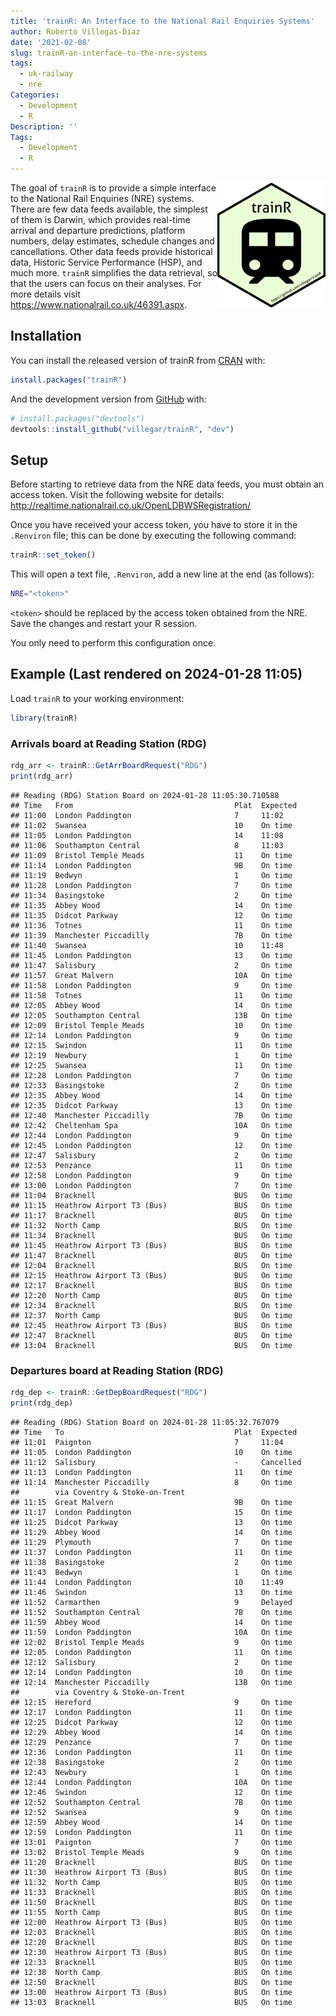 ```yaml
---
title: 'trainR: An Interface to the National Rail Enquiries Systems'
author: Roberto Villegas-Diaz
date: '2021-02-08'
slug: trainR-an-interface-to-the-nre-systems
tags:
  - uk-railway
  - nre
Categories:
  - Development
  - R
Description: ''
Tags:
  - Development
  - R
---
```


<img src="https://raw.githubusercontent.com/villegar/trainR/main/inst/images/logo.png" alt="logo" align="right" height=200px/>

The goal of `trainR` is to provide a simple interface to the 
National Rail Enquiries (NRE) systems. There are few data feeds 
available, the simplest of them is Darwin, which provides real-time 
arrival and departure predictions, platform numbers, delay estimates, 
schedule changes and cancellations. Other data feeds provide historical 
data, Historic Service Performance (HSP), and much more. `trainR` 
simplifies the data retrieval, so that the users can focus on their 
analyses. For more details visit 
https://www.nationalrail.co.uk/46391.aspx.

## Installation

You can install the released version of trainR from [CRAN](https://CRAN.R-project.org) with:

``` r
install.packages("trainR")
```

And the development version from [GitHub](https://github.com/) with:

``` r
# install.packages("devtools")
devtools::install_github("villegar/trainR", "dev")
```

## Setup
Before starting to retrieve data from the NRE data feeds, you must obtain an access token. 
Visit the following website for details: http://realtime.nationalrail.co.uk/OpenLDBWSRegistration/

Once you have received your access token, you have to store it in the `.Renviron` file; this can be 
done by executing the following command:


```r
trainR::set_token()
```

This will open a text file, `.Renviron`, add a new line at the end (as follows):

```bash
NRE="<token>"
```

`<token>` should be replaced by the access token obtained from the NRE. Save the changes and restart 
your R session.

You only need to perform this configuration once.

## Example (Last rendered on 2024-01-28 11:05)

Load `trainR` to your working environment:

```r
library(trainR)
```

### Arrivals board at Reading Station (RDG)


```r
rdg_arr <- trainR::GetArrBoardRequest("RDG")
print(rdg_arr)
```

```
## Reading (RDG) Station Board on 2024-01-28 11:05:30.710588
## Time   From                                    Plat  Expected
## 11:00  London Paddington                       7     11:02
## 11:02  Swansea                                 10    On time
## 11:05  London Paddington                       14    11:08
## 11:06  Southampton Central                     8     11:03
## 11:09  Bristol Temple Meads                    11    On time
## 11:14  London Paddington                       9B    On time
## 11:19  Bedwyn                                  1     On time
## 11:28  London Paddington                       7     On time
## 11:34  Basingstoke                             2     On time
## 11:35  Abbey Wood                              14    On time
## 11:35  Didcot Parkway                          12    On time
## 11:36  Totnes                                  11    On time
## 11:39  Manchester Piccadilly                   7B    On time
## 11:40  Swansea                                 10    11:48
## 11:45  London Paddington                       13    On time
## 11:47  Salisbury                               2     On time
## 11:57  Great Malvern                           10A   On time
## 11:58  London Paddington                       9     On time
## 11:58  Totnes                                  11    On time
## 12:05  Abbey Wood                              14    On time
## 12:05  Southampton Central                     13B   On time
## 12:09  Bristol Temple Meads                    10    On time
## 12:14  London Paddington                       9     On time
## 12:15  Swindon                                 11    On time
## 12:19  Newbury                                 1     On time
## 12:25  Swansea                                 11    On time
## 12:28  London Paddington                       7     On time
## 12:33  Basingstoke                             2     On time
## 12:35  Abbey Wood                              14    On time
## 12:35  Didcot Parkway                          13    On time
## 12:40  Manchester Piccadilly                   7B    On time
## 12:42  Cheltenham Spa                          10A   On time
## 12:44  London Paddington                       9     On time
## 12:45  London Paddington                       12    On time
## 12:47  Salisbury                               2     On time
## 12:53  Penzance                                11    On time
## 12:58  London Paddington                       9     On time
## 13:00  London Paddington                       7     On time
## 11:04  Bracknell                               BUS   On time
## 11:15  Heathrow Airport T3 (Bus)               BUS   On time
## 11:17  Bracknell                               BUS   On time
## 11:32  North Camp                              BUS   On time
## 11:34  Bracknell                               BUS   On time
## 11:45  Heathrow Airport T3 (Bus)               BUS   On time
## 11:47  Bracknell                               BUS   On time
## 12:04  Bracknell                               BUS   On time
## 12:15  Heathrow Airport T3 (Bus)               BUS   On time
## 12:17  Bracknell                               BUS   On time
## 12:20  North Camp                              BUS   On time
## 12:34  Bracknell                               BUS   On time
## 12:37  North Camp                              BUS   On time
## 12:45  Heathrow Airport T3 (Bus)               BUS   On time
## 12:47  Bracknell                               BUS   On time
## 13:04  Bracknell                               BUS   On time
```

### Departures board at Reading Station (RDG)


```r
rdg_dep <- trainR::GetDepBoardRequest("RDG")
print(rdg_dep)
```

```
## Reading (RDG) Station Board on 2024-01-28 11:05:32.767079
## Time   To                                      Plat  Expected
## 11:01  Paignton                                7     11:04
## 11:05  London Paddington                       10    On time
## 11:12  Salisbury                               -     Cancelled
## 11:13  London Paddington                       11    On time
## 11:14  Manchester Piccadilly                   8     On time
##        via Coventry & Stoke-on-Trent           
## 11:15  Great Malvern                           9B    On time
## 11:17  London Paddington                       15    On time
## 11:25  Didcot Parkway                          13    On time
## 11:29  Abbey Wood                              14    On time
## 11:29  Plymouth                                7     On time
## 11:37  London Paddington                       11    On time
## 11:38  Basingstoke                             2     On time
## 11:43  Bedwyn                                  1     On time
## 11:44  London Paddington                       10    11:49
## 11:46  Swindon                                 13    On time
## 11:52  Carmarthen                              9     Delayed
## 11:52  Southampton Central                     7B    On time
## 11:59  Abbey Wood                              14    On time
## 11:59  London Paddington                       10A   On time
## 12:02  Bristol Temple Meads                    9     On time
## 12:05  London Paddington                       11    On time
## 12:12  Salisbury                               2     On time
## 12:14  London Paddington                       10    On time
## 12:14  Manchester Piccadilly                   13B   On time
##        via Coventry & Stoke-on-Trent           
## 12:15  Hereford                                9     On time
## 12:17  London Paddington                       11    On time
## 12:25  Didcot Parkway                          12    On time
## 12:29  Abbey Wood                              14    On time
## 12:29  Penzance                                7     On time
## 12:36  London Paddington                       11    On time
## 12:38  Basingstoke                             2     On time
## 12:43  Newbury                                 1     On time
## 12:44  London Paddington                       10A   On time
## 12:46  Swindon                                 12    On time
## 12:52  Southampton Central                     7B    On time
## 12:52  Swansea                                 9     On time
## 12:59  Abbey Wood                              14    On time
## 12:59  London Paddington                       11    On time
## 13:01  Paignton                                7     On time
## 13:02  Bristol Temple Meads                    9     On time
## 11:20  Bracknell                               BUS   On time
## 11:30  Heathrow Airport T3 (Bus)               BUS   On time
## 11:32  North Camp                              BUS   On time
## 11:33  Bracknell                               BUS   On time
## 11:50  Bracknell                               BUS   On time
## 11:55  North Camp                              BUS   On time
## 12:00  Heathrow Airport T3 (Bus)               BUS   On time
## 12:03  Bracknell                               BUS   On time
## 12:20  Bracknell                               BUS   On time
## 12:30  Heathrow Airport T3 (Bus)               BUS   On time
## 12:33  Bracknell                               BUS   On time
## 12:38  North Camp                              BUS   On time
## 12:50  Bracknell                               BUS   On time
## 13:00  Heathrow Airport T3 (Bus)               BUS   On time
## 13:03  Bracknell                               BUS   On time
```
